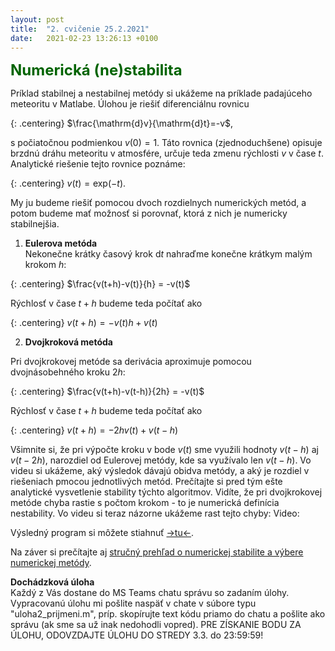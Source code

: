 ```yaml
---
layout: post
title:  "2. cvičenie 25.2.2021"
date:   2021-02-23 13:26:13 +0100
---
```

<!--
Na prvých dvoch prednáškach ste preberali základy numerických metód a vyjasnili ste si pojmy ako reprezentácia čísel v počítači, typy chýb pri riešení numerických úloh, korektnosť, podmienenosť úlohy a numerická stabilita. 
Na tomto cvičení si na príkladoch demonštrujeme niektoré z týchto poznatkov. <br>


Na začiatok si pripomeňme, že zdroje chýb pri numerických metódach sa  sa všeobecne delia na
- chyby vstupných dát (napr. chyby nameraných dát, ktoré potom zadávame do kódu, alebo chyba modelu reality)
- chyby metódy (truncation errors)
- zaokrúhľovacie chyby (roundoff errors).

<span style="color:DarkGreen"> <font size="+2"><b>Chyba metódy</b></font></span><br>
Odvodenie rádu metódy pre metódy aproximácie derivácie ste si ukázali na prednáške. V rámci opakovania si ukážeme, ako odvodiť rád metódy soprednej aproximácie prvej derivácie funkcie $f$:

{: .centering}
$f'(x)\sim\frac{f(x+h)-f(x)}{h}$

Rád metódy je rovný mocnine konečneho krátkeho kroku $h$, ktorý nahrádza nekonečne krátky krok. 
Urobíme Taylorov rozvoj členu $f(x+h)$: 

{: .centering}
$f'(x)\sim\frac{f(x+h)-f(x)}{h}\sim\frac{f(x)+h\frac{f'(x)}{1!}+h^2\frac{f''(x)}{2!}+h^3\frac{f'''(x)}{3!}-f(x)}{h}$

{: .centering}
$f'(x)\sim\frac{f(x+h)-f(x)}{h}\sim f'(x)+h\frac{f{''}(x)}{2!}+h^2\frac{f{'''}(x)}{3!}$

V tomto prípade vidíme, že metóda je prvého rádu, pretože člen s najnižšou mocninou, ktorý nám po Taylorovom rozvoji ostal je úmerný $h^1$. Je potrebné si uvedomiť, že krok $h$ je veľmi malý, preto členy s vyššími mocninami h  
TIP: Pri rozvoji si dajte pozor, do koľkých členov daný výraz rozviniete. Ak sa Vám všetky výrazy s $h$ pri aritmetických úpravach vyrušia, je potrebné sa vrátiť na začiatok, a rozvinúť Taylora do viacerých členov.

<span style="color:DarkGreen"><font size="+2"><b>Strojové epsilon</b></font></span><br>

Nasledujúce video obsahuje ukážku strojového epsilon v Matlabe a program na jeho odhad:<br>

<span style="color:DarkGreen"><b><font size="+2">Zaokrúhľovacie chyby</font> </b></span><br>
Na nasledujúcom príklade si ukážeme, ako sa zvýši relatívna chyba výpočtu, ak od seba odpočítame podobne veľké čísla. Majme čísla

{: .centering}
$x = 1.32483726$

{: .centering}
$y = 1.32483357$


Predstavme si, že tieto čísla môžeme ukladať len s presnosťou na 9 desatinných miest. 
Vezmime si napr. číslo x. To sme mohli získať zaokrúhlením čísel $1.324837255$, $1.324837256$, $1.324837257$, $1.324837258$, $1.324837259$, $1.324837260$,$1.324837261$,$1.324837262$, $1.324837263$, $1.324837264$ (a ďalšími číslami, ktoré by mali väčší počet desatinných miest než 10). Najvǎčší rozdiel by vznikol pri zaokrúhľovaní čísla $1.324837255$, pretože absolútna chyba
 (Keďže robíme len odhad, zanedbáme zaokrúhlenie z, ktoré by bolo pri našom odhade chyby zanedbateľné)
Relatívnu chybu odhadneme tým najväčśim rozdielom teda 

{: .centering}
$\delta x = 1.32483726-1.32483726=5\times10^{-9}$

Odhad relatívnej chyby potom môžeme vypočítať ako
{: .centering}
$\delta x = 1.32483726-1.32483726=5\times10^{-9}$

To isté platí pre y, t.j. $A(y) = 5\times10^{-9}$, $\delta y = 5\times10^{-9}$. Vykonajme teraz rozdiel 

{: .centering}
$x - y  = 1.32483726 - 1.32483357 = 4 \times 10^{-6}$

Odhad relatívnej chyba tohto rozdielu sa dá vypočítať ako
\delta(x-y)=\frac{A(x)+A(y)}{|x-y|}=\frac{d}{d}= 


Všimnime si, že v rámci jedinej opeŕacie sme prešli z relatívnej presnosti na oveľa nižšiu relatívnu prenosť !

-->
<span style="color:DarkGreen"><b><font size="+2">Numerická (ne)stabilita</font></b></span><br>

Príklad stabilnej a nestabilnej metódy si ukážeme na príklade padajúceho meteoritu v Matlabe. Úlohou je riešiť diferenciálnu rovnicu

{: .centering}
$\frac{\mathrm{d}v}{\mathrm{d}t}=-v$, 

s počiatočnou podmienkou $v(0)=1$. Táto rovnica (zjednoduchšene) opisuje brzdnú dráhu meteoritu v atmosfére, určuje teda zmenu rýchlosti $v$ v čase $t$.
Analytické riešenie tejto rovnice poznáme:

{: .centering}
$v(t) =\mathrm{exp}(-t)$.

My ju budeme riešiť pomocou dvoch rozdielnych numerických metód, a potom budeme mať možnosť si porovnať, ktorá z nich je numericky stabilnejšia.<br>


1. <b>Eulerova metóda</b> <br>
Nekonečne krátky časový krok $\mathrm{d}t$ nahraďme konečne krátkym malým krokom $h$:<br>

{: .centering}
$\frac{v(t+h)-v(t)}{h} = -v(t)$

Rýchlosť v čase $t+h$ budeme teda počítať ako

{: .centering}
$v(t+h) = -v(t)h+v(t)$

2. <b>Dvojkroková metóda</b> <br>

Pri dvojkrokovej metóde sa derivácia aproximuje pomocou dvojnásobehného kroku $2h$:<br>

{: .centering}
$\frac{v(t+h)-v(t-h)}{2h} = -v(t)$

Rýchlosť v čase $t+h$ budeme teda počítať ako

{: .centering}
$v(t+h)= -2h v(t)+v(t-h)$
 
Všimnite si, že pri výpočte kroku v bode $v(t)$ sme využili hodnoty $v(t-h)$ aj $v(t-2h)$, narozdiel od Eulerovej metódy, kde sa využívalo len $v(t-h)$. 
Vo videu si ukážeme, aký výsledok dávajú obidva metódy, a aký je rozdiel v riešeniach pmocou jednotlivých metód. Prečítajte si pred tým ešte analytické vysvetlenie stability týchto algoritmov. Vidíte, že pri dvojkrokovej metóde chyba rastie s počtom krokom - to je numerická definícia nestability.
Vo videu si teraz názorne ukážeme rast tejto chyby: 
Video:


Výsledný program si môžete stiahnuť [->tu<-](http://maslarova.github.io/cvicenie2/pretecenie.cpp).

Na záver si prečítajte aj [stručný prehľad o numerickej stabilite a výbere numerickej metódy](http://kfe.fjfi.cvut.cz/~matysma4/nme/cv02/priklad21.pdf).
<br>


<b>Dochádzková úloha</b><br>
Každý z Vás dostane do MS Teams chatu správu so zadaním úlohy. Vypracovanú úlohu mi pošlite naspäť v chate v súbore typu "uloha2_prijmeni.m", príp. skopírujte text kódu priamo do chatu a pošlite ako správu (ak sme sa už inak nedohodli vopred).
PRE ZÍSKANIE BODU ZA ÚLOHU, ODOVZDAJTE ÚLOHU DO STREDY 3.3. do 23:59:59!


